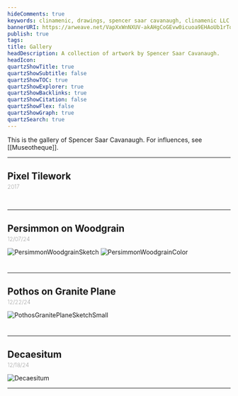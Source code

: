 ```yaml
---
hideComments: true
keywords: clinamenic, drawings, spencer saar cavanaugh, clinamenic LLC
bannerURI: https://arweave.net/VapXxWnNXUV-akAHgCoGEvw0icuoa9EHAoUb1rTq6vU
publish: true
tags:
title: Gallery
headDescription: A collection of artwork by Spencer Saar Cavanaugh.
headIcon:
quartzShowTitle: true
quartzShowSubtitle: false
quartzShowTOC: true
quartzShowExplorer: true
quartzShowBacklinks: true
quartzShowCitation: false
quartzShowFlex: false
quartzShowGraph: true
quartzSearch: true
---
```


<style>

    .banner {
        display: none;
    }

    .center{
        &h2 {
            font-weight: 200;
            font-size: 1.2rem;
            font-style: italic;
        }
    }
    

</style>

This is the gallery of Spencer Saar Cavanaugh. For influences, see [[Museotheque]].

---

## Pixel Tilework

<p style="font-weight: 100; margin-top: -0.85rem; font-size: 0.8rem">2017</p>

<div class="gallery2">
    <img
        src="https://arweave.net/vlIc1LrVENeo81U-QGJMOj_IUey4_hVLyT1Y1Pz4oBw"
        class="gallery-img"
        style="border: 0px solid var(--dark);"
        alt=""
    />
    <img
        src="https://arweave.net/VapXxWnNXUV-akAHgCoGEvw0icuoa9EHAoUb1rTq6vU"
        class="gallery-img"
        style="border: 0px solid var(--dark);"
        alt=""
    />
    <img
        src="https://arweave.net/ipvslDIYy5BKOZPsmPL5ouWwenhYBwBalnhDhzink6k"
        class="gallery-img"
        style="border: 0px solid var(--dark);"
        alt=""
    />
    <img
        src="https://arweave.net/5cFcQwlnF5eAMlbxqUmjwZKPajU2KWe5Jp48MYorZuo"
        class="gallery-img"
        style="border: 0px solid var(--dark);"
        alt=""
    />
    <img
        src="https://arweave.net/U7bITIeGwgwMqCzsNQ5up37LuM8xAnbqzevUTOcu5hk"
        class="gallery-img"
        style="border: 0px solid var(--dark);"
        alt=""
    />
</div>

---

## Persimmon on Woodgrain

<p style="font-weight: 100; margin-top: -0.85rem; font-size: 0.8rem">12/07/24</p>

<div class="gallery2">
    <img
        src="https://arweave.net/48mosvTgcPAB8UGHcNamtmb-mVUo-TV1LMp1QasMegw"
        class="gallery-img"
        style="border: 1px solid var(--dark);"
        alt="PersimmonWoodgrainSketch"
    />
    <img
        src="https://arweave.net/iGSctzmRYUXGMtjrmVHb1Sj0Cz3YKZte-sCfsEzZNKw"
        class="gallery-img"
        style="border: 1px solid var(--dark);"
        alt="PersimmonWoodgrainColor"
    />
</div>

<div style="height: 1.5rem;"></div>

---

## Pothos on Granite Plane

<p style="font-weight: 100; margin-top: -0.85rem; font-size: 0.8rem">12/22/24</p>

<div class="gallery2">
    <img
        src="https://arweave.net/yWj5FkO3aN7aqs3Z8SR5C7S5jh5L0UIy6ZChMS9mTRQ"
        class="gallery-img"
        style="border: 1px solid var(--dark);"
        alt="PothosGranitePlaneSketchSmall"
    />
</div>

<div style="height: 1.5rem;"></div>

---

## Decaesitum

<p style="font-weight: 100; margin-top: -0.85rem; font-size: 0.8rem">12/18/24</p>

<div class="gallery1">
    <img
        src="https://arweave.net/-RUdHBA8UOxh6M1M-WLU9W0GMt4bIgGd1WFynVwilz0"
        class="gallery-img"
        style="border: 1px solid var(--dark); padding: 0rem !important;"
        alt="Decaesitum"
    />
</div>

---
